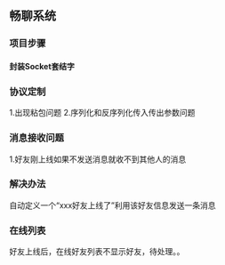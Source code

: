 ## 畅聊系统
### 项目步骤
#### 封装Socket套结字


### 协议定制
1.出现粘包问题
2.序列化和反序列化传入传出参数问题

### 消息接收问题
1.好友刚上线如果不发送消息就收不到其他人的消息

### 解决办法
自动定义一个“xxx好友上线了”利用该好友信息发送一条消息

### 在线列表
 好友上线后，在线好友列表不显示好友，待处理。。

